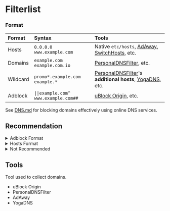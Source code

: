 # Filterlist

### Format <a name="format"></a>

| Format | Syntax | Tools |
| :- | :- | :- |
| Hosts | `0.0.0.0 www.example.com` | Native `etc/hosts`, [AdAway](https://github.com/AdAway/AdAway), [SwitchHosts](https://github.com/oldj/SwitchHosts), etc.
| Domains | `example.com` `example.com.io` | [PersonalDNSFilter](https://github.com/IngoZenz/personaldnsfilter), etc. |
| Wildcard | `promo*.example.com` `example.*` | [PersonalDNSFilter](https://github.com/IngoZenz/personaldnsfilter)'s **additional hosts**, [YogaDNS](https://www.yogadns.com), etc. |
| Adblock | `\|\|example.com^` `www.example.com##` | [uBlock Origin](https://github.com/gorhill/uBlock), etc. |

See [DNS.md](/DNS.md) for blocking domains effectively using online DNS services.

## Recommendation

<details>
<summary>Adblock Format</summary>
<br>

| Name | Links | Description |
| :- | :-: | :- |
| EasyList | [raw](https://easylist-downloads.adblockplus.org/easylist.txt) <br> [raw_mirror](https://easylist.to/easylist/easylist.txt) <br> [Homepage](https://easylist.to) | Remove Ads. |
| EasyPrivacy | [raw](https://easylist-downloads.adblockplus.org/easyprivacy.txt) <br> [raw_mirror](https://easylist.to/easylist/easyprivacy.txt) <br> [Homepage](https://easylist.to) | Remove tracker and data collector scripts. |
| Adblock Warning Removal List (EasyList) | [raw](https://easylist-downloads.adblockplus.org/antiadblockfilters.txt) <br> [Homepage](https://easylist.to/pages/other-supplementary-filter-lists-and-easylist-variants.html) | Remove warning targeted to users who uses an Adblocker. |
| Fanboy's Annoyance List (EasyList) | [raw](https://secure.fanboy.co.nz/fanboy-annoyance.txt) <br> [Homepage](https://easylist.to) | Remove annoyances; which would also decrease loading times and declutter web pages. <br> Note: *EasyList Cookie List* and *Fanboy's Social Blocking List* are included. |
| AdGuard URL Tracking filter | [raw](https://raw.githubusercontent.com/AdguardTeam/FiltersRegistry/master/filters/filter_17_TrackParam/filter.txt) <br> [Homepage](https://github.com/AdguardTeam/FiltersRegistry) | Remove tracking parameters.
| NoCoin | [raw](https://raw.githubusercontent.com/hoshsadiq/adblock-nocoin-list/master/nocoin.txt) <br> [Homepage](https://github.com/hoshsadiq/adblock-nocoin-list) | Block JavaScript and browser-based crypto mining. |
| Malware Filter (URLhaus) | [raw](https://malware-filter.gitlab.io/urlhaus-filter/urlhaus-filter-ag-online.txt) <br> [Homepage](https://gitlab.com/malware-filter/urlhaus-filter) | Block malware. |
| Phishing Filter | [raw](https://malware-filter.gitlab.io/phishing-filter/phishing-filter-ag.txt) <br> [Homepage](https://gitlab.com/malware-filter/phishing-filter) | Block phishing. |
| Block Outsider Intrusion into LAN | [raw](https://raw.githubusercontent.com/uBlockOrigin/uAssets/master/filters/lan-block.txt) <br> [Homepage](https://github.com/uBlockOrigin/uAssets) | Prevent public internet sites from digging into your local LAN files. |

---

</details>

<details>
<summary>Hosts Format</summary>
<br>

| Name | Links | Description |
| :- | :-: | :- |
| Peter Lowe's hosts | [raw](https://pgl.yoyo.org/as/serverlist.php?hostformat=hosts&mimetype=plaintext&useip=0.0.0.0) <br> [Homepage](https://pgl.yoyo.org/as/) | Block ad and tracking server. |
| Malware Filter (URLhaus) | [raw](https://malware-filter.gitlab.io/urlhaus-filter/urlhaus-filter-hosts-online.txt) <br> [Homepage](https://gitlab.com/malware-filter/urlhaus-filter) | Block malware and malicious domain. |
| NoCoin | [raw](https://raw.githubusercontent.com/hoshsadiq/adblock-nocoin-list/master/hosts.txt) <br> [Homepage](https://github.com/hoshsadiq/adblock-nocoin-list) | Block JavaScript and browser-based Crypto mining. |

### Extras

| Name | Links | Description |
| :- | :-: | :- |
| Phishing Filter | [raw](https://malware-filter.gitlab.io/phishing-filter/phishing-filter-hosts.txt) <br> [Homepage](https://gitlab.com/malware-filter/phishing-filter) | Block phishing. |

---

</details>

<details>
<summary>Not Recommended</summary>
<br>

Filterlist that is outdated, unmantained, contains false-positives, or a combined filterlists.

Using an outdated filterlist could lead into high network delay/loading times as it most likely to contains dead domains.

| Name | Reason |
| :- | :- |
| [StevenBlack's Unified hosts](https://github.com/StevenBlack/hosts) ([raw](https://raw.githubusercontent.com/StevenBlack/hosts/master/hosts)) | - A combined filterlist (To check what's included, open the raw url and search: `# Start`) <br> - Includes outdated filterlist like *AdAway hosts*, *MVPS hosts*, etc. <br> - Contains false positives |
| [AdAway hosts](https://github.com/AdAway/adaway.github.io) ([raw](https://raw.githubusercontent.com/AdAway/adaway.github.io/master/hosts.txt)) | Outdated |
| [Dan Pollock's hosts](https://someonewhocares.org/hosts) ([raw](https://someonewhocares.org/hosts/zero/hosts)) | - Contains false-positive domain such as `s.youtube.com` <br> - Contains various domains that are better to be in separate lists (like porn sites) |
| [WindowsSpyBlocker](https://github.com/crazy-max/WindowsSpyBlocker) | - Outdated and no longer maintained <br> - Contains false positive |
| [d3host](https://github.com/d3ward/toolz) | Project archived / No longer maintained |

---

</details>

## Tools 
Tool used to collect domains.

- uBlock Origin
- PersonalDNSFilter
- AdAway
- YogaDNS
